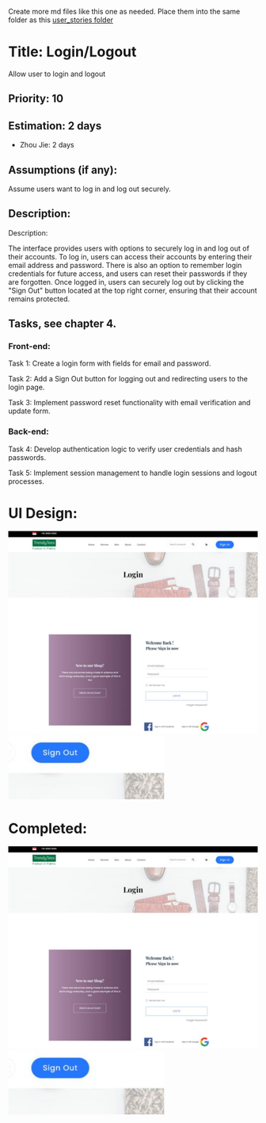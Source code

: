 ﻿Create more md files like this one as needed. Place them into the same folder 
as this [user_stories folder](./)

# Title: Login/Logout

Allow user to login and logout
 
## Priority: 10 
 

## Estimation: 2 days
* Zhou Jie: 2 days
 

## Assumptions (if any):
Assume users want to log in and log out securely.

## Description: 
Description:

The interface provides users with options to securely log in and log out of their accounts. To log in, users can access their accounts by entering their email address and password. There is also an option to remember login credentials for future access, and users can reset their passwords if they are forgotten. Once logged in, users can securely log out by clicking the "Sign Out" button located at the top right corner, ensuring that their account remains protected.
## Tasks, see chapter 4.

### Front-end:
Task 1: Create a login form with fields for email and password.

Task 2: Add a Sign Out button for logging out and redirecting users to the login page.

Task 3: Implement password reset functionality with email verification and update form.

### Back-end:
Task 4: Develop authentication logic to verify user credentials and hash passwords.

Task 5: Implement session management to handle login sessions and logout processes.


# UI Design:
![alt text](pictures/login1.png)
![alt text](pictures/logout1.png)


# Completed:
![alt text](pictures/login1.png)
![alt text](pictures/logout1.png)
